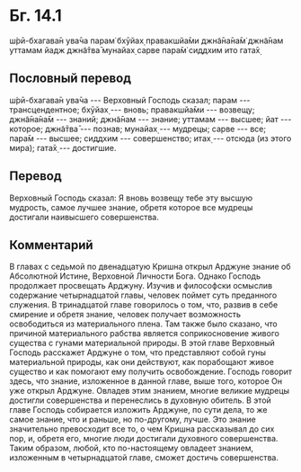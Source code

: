 # Бг. 14.1
ш́рӣ-бхагава̄н ува̄ча
парам̇ бхӯйах̣ правакшйа̄ми
джн̃а̄на̄на̄м̇ джн̃а̄нам уттамам
йадж джн̃а̄тва̄ мунайах̣ сарве
пара̄м̇ сиддхим ито гата̄х̣
## Пословный перевод

ш́рӣ-бхагава̄н ува̄ча --- Верховный Господь сказал; парам ---
трансцендентное; бхӯйах̣ --- вновь; правакшйа̄ми --- возвещу; джн̃а̄на̄на̄м
--- знаний; джн̃а̄нам --- знание; уттамам --- высшее; йат --- которое;
джн̃а̄тва̄ --- познав; мунайах̣ --- мудрецы; сарве --- все; пара̄м ---
высшее; сиддхим --- совершенство; итах̣ --- отсюда (из этого мира); гата̄х̣
--- достигшие.

## Перевод

Верховный Господь сказал: Я вновь возвещу тебе эту высшую мудрость,
самое лучшее знание, обретя которое все мудрецы достигали наивысшего
совершенства.

## Комментарий

В главах с седьмой по двенадцатую Кришна открыл Арджуне знание об
Абсолютной Истине, Верховной Личности Бога. Однако Господь продолжает
просвещать Арджуну. Изучив и философски осмыслив содержание
четырнадцатой главы, человек поймет суть преданного служения. В
тринадцатой главе говорилось о том, что, развив в себе смирение и обретя
знание, человек получает возможность освободиться из материального
плена. Там также было сказано, что причиной материального рабства
является соприкосновение живого существа с гунами материальной природы.
В этой главе Верховный Господь расскажет Арджуне о том, что представляют
собой гуны материальной природы, как они действуют, как порабощают живое
существо и как помогают ему получить освобождение. Господь говорит
здесь, что знание, изложенное в данной главе, выше того, которое Он уже
открыл Арджуне. Овладев этим знанием, многие великие мудрецы достигли
совершенства и перенеслись в духовную обитель. В этой главе Господь
собирается изложить Арджуне, по сути дела, то же самое знание, что и
раньше, но по-другому, лучше. Это знание значительно превосходит все то,
о чем Кришна рассказывал до сих пор, и, обретя его, многие люди
достигали духовного совершенства. Таким образом, любой, кто
по-настоящему овладеет знанием, изложенным в четырнадцатой главе, сможет
достичь совершенства.
